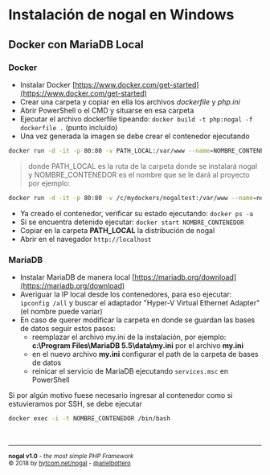 # Instalación de nogal en Windows
## Docker con MariaDB Local

### Docker
- Instalar Docker [https://www.docker.com/get-started](https://www.docker.com/get-started)
- Crear una carpeta y copiar en ella los archivos *dockerfile* y *php.ini*
- Abrir PowerShell o el CMD y situarse en esa carpeta
- Ejecutar el archivo dockerfile tipeando: ```docker build -t php:nogal -f dockerfile .``` (punto incluído)
- Una vez generada la imagen se debe crear el contenedor ejecutando
```bash
docker run -d -it -p 80:80 -v PATH_LOCAL:/var/www --name=NOMBRE_CONTENEDOR php:nogal
```
> donde PATH_LOCAL es la ruta de la carpeta donde se instalará nogal
> y NOMBRE_CONTENEDOR es el nombre que se le dará al proyecto
> por ejemplo:
```bash
docker run -d -it -p 80:80 -v /c/mydockers/nogaltest:/var/www --name=nogaltest php:nogal
```
- Ya creado el contenedor, verificar su estado ejecutando: ```docker ps -a```
- Si se encuentra detenido ejecutar: ```docker start NOMBRE_CONTENEDOR```
- Copiar en la carpeta **PATH_LOCAL** la distribución de nogal
- Abrir en el navegador ```http://localhost```

### MariaDB
- Instalar MariaDB de manera local [https://mariadb.org/download](https://mariadb.org/download)
- Averiguar la IP local desde los contenedores, para eso ejecutar: ```ipconfig /all``` y buscar el adaptador "Hyper-V Virtual Ethernet Adapter" (el nombre puede variar)
- En caso de querer modificar la carpeta en donde se guardan las bases de datos seguir estos pasos:
	- reemplazar el archivo my.ini de la instalación, por ejemplo: **c:\Program Files\MariaDB 5.5\data\my.ini** por el archivo **my.ini**
	- en el nuevo archivo **my.ini** configurar el path de la carpeta de bases de datos
	- reinicar el servicio de MariaDB ejecutando ```services.msc``` en PowerShell

Si por algún motivo fuese necesario ingresar al contenedor como si estuvieramos por SSH, se debe ejecutar
```bash
docker exec -i -t NOMBRE_CONTENEDOR /bin/bash
```

&nbsp;
___
<sub><b>nogal v1.0</b> - <em>the most simple PHP Framework</em></sub><br />
<sup>&copy; 2018 by <a href="http://hytcom.net/nogal">hytcom.net/nogal</a> - <a href="https://github.com/arielbottero">@arielbottero</a></sup><br />